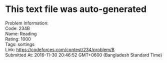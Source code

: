 # This text file was auto-generated  
  
Problem Information:  
Code: 234B  
Name: Reading  
Rating: 1000  
Tags: sortings  
Link: https://codeforces.com/contest/234/problem/B  
Submitted At: 2016-11-30 20:46:52 GMT+0600 (Bangladesh Standard Time)  
